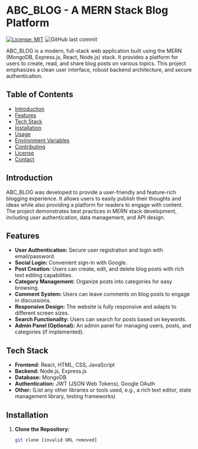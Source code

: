 # ABC_BLOG - A MERN Stack Blog Platform

[![License: MIT](https://img.shields.io/badge/License-MIT-yellow.svg)](https://opensource.org/licenses/MIT)  ![GitHub last commit](https://img.shields.io/github/last-commit/YOUR_GITHUB_USERNAME/ABC_BLOG)

ABC_BLOG is a modern, full-stack web application built using the MERN (MongoDB, Express.js, React, Node.js) stack. It provides a platform for users to create, read, and share blog posts on various topics.  This project emphasizes a clean user interface, robust backend architecture, and secure authentication.

## Table of Contents

- [Introduction](#introduction)
- [Features](#features)
- [Tech Stack](#tech-stack)
- [Installation](#installation)
- [Usage](#usage)
- [Environment Variables](#environment-variables)
- [Contributing](#contributing)
- [License](#license)
- [Contact](#contact)

## Introduction

ABC_BLOG was developed to provide a user-friendly and feature-rich blogging experience.  It allows users to easily publish their thoughts and ideas while also providing a platform for readers to engage with content.  The project demonstrates best practices in MERN stack development, including user authentication, data management, and API design.

## Features

* **User Authentication:** Secure user registration and login with email/password.
* **Social Login:** Convenient sign-in with Google.
* **Post Creation:**  Users can create, edit, and delete blog posts with rich text editing capabilities.
* **Category Management:** Organize posts into categories for easy browsing.
* **Comment System:**  Users can leave comments on blog posts to engage in discussions.
* **Responsive Design:**  The website is fully responsive and adapts to different screen sizes.
* **Search Functionality:**  Users can search for posts based on keywords.
* **Admin Panel (Optional):**  An admin panel for managing users, posts, and categories (if implemented).

## Tech Stack

* **Frontend:** React, HTML, CSS, JavaScript
* **Backend:** Node.js, Express.js
* **Database:** MongoDB
* **Authentication:** JWT (JSON Web Tokens), Google OAuth
* **Other:** (List any other libraries or tools used, e.g., a rich text editor, state management library, testing frameworks)

## Installation

1. **Clone the Repository:**
   ```bash
   git clone [invalid URL removed]
